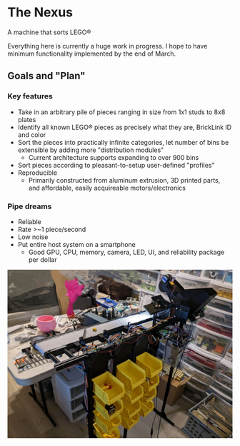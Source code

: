 # The Nexus
A machine that sorts LEGO®

Everything here is currently a huge work in progress. I hope to have minimum functionality implemented by the end of March.

## Goals and "Plan"
### Key features
- Take in an arbitrary pile of pieces ranging in size from 1x1 studs to 8x8 plates
- Identify all known LEGO® pieces as precisely what they are, BrickLink ID and color
- Sort the pieces into practically infinite categories, let number of bins be extensible by adding more "distribution modules"
    - Current architecture supports expanding to over 900 bins
- Sort pieces according to pleasant-to-setup user-defined "profiles"
- Reproducible
    - Primarily constructed from aluminum extrusion, 3D printed parts, and affordable, easily acquireable motors/electronics

### Pipe dreams
- Reliable
- Rate >~1 piece/second
- Low noise
- Put entire host system on a smartphone
    - Good GPU, CPU, memory, camera, LED, UI, and reliability package per dollar

![first irl prototype of the nexus wip](https://raw.githubusercontent.com/spencerhhubert/nexus/main/assets/nexus_prototype0102.jpg)

